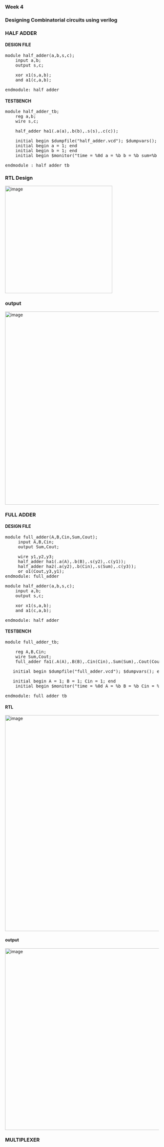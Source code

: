 ### Week 4
### Designing Combinatorial circuits using verilog
### HALF ADDER
#### DESIGN FILE

<pre>
module half_adder(a,b,s,c);
    input a,b;
    output s,c;

    xor x1(s,a,b);
    and a1(c,a,b);

endmodule: half_adder
</pre>

#### TESTBENCH 

<pre>
module half_adder_tb;
    reg a,b;
    wire s,c;
    
    half_adder ha1(.a(a),.b(b),.s(s),.c(c));
    
    initial begin $dumpfile("half_adder.vcd"); $dumpvars(); end 
    initial begin a = 1; end
    initial begin b = 1; end
    initial begin $monitor("time = %0d a = %b b = %b sum=%b carry = %b",$time,a,b,s,c); end
    
endmodule : half_adder_tb
</pre>

### RTL Design

<img width="351" alt="image" src="https://user-images.githubusercontent.com/100028556/198827662-c317ade3-d67c-45b2-8a9b-dd2ca9b413d6.png">

### output 

<img width="631" alt="image" src="https://user-images.githubusercontent.com/100028556/198827811-a7d4c28a-cc97-45f6-bd7b-4219ae63bca2.png">

### FULL ADDER

#### DESIGN FILE

<pre>
module full_adder(A,B,Cin,Sum,Cout);
     input A,B,Cin;
     output Sum,Cout;
     
     wire y1,y2,y3;
     half_adder ha1(.a(A),.b(B),.s(y2),.c(y1));
     half_adder ha2(.a(y2),.b(Cin),.s(Sum),.c(y3));
     or o1(Cout,y3,y1);
endmodule: full_adder

module half_adder(a,b,s,c);
    input a,b;
    output s,c;

    xor x1(s,a,b);
    and a1(c,a,b);

endmodule: half_adder
</pre>

#### TESTBENCH

<pre>
module full_adder_tb;

    reg A,B,Cin;
    wire Sum,Cout;
    full_adder fa1(.A(A),.B(B),.Cin(Cin),.Sum(Sum),.Cout(Cout));
   
   initial begin $dumpfile("full_adder.vcd"); $dumpvars(); end 

   initial begin A = 1; B = 1; Cin = 1; end
    initial begin $monitor("time = %0d A = %b B = %b Cin = %b Sum = %b Cout = %b",$time,A,B,Cin,Sum,Cout);end

endmodule: full_adder_tb
</pre>

#### RTL

<img width="706" alt="image" src="https://user-images.githubusercontent.com/100028556/198840628-ed6810be-89be-41a2-9d24-98bc5f92b05a.png">

#### output

<img width="594" alt="image" src="https://user-images.githubusercontent.com/100028556/198840645-33f7d895-fac5-4c94-897f-e36a238dcc59.png">

### MULTIPLEXER

